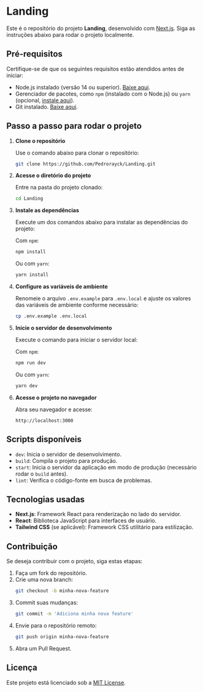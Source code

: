 # Landing

Este é o repositório do projeto **Landing**, desenvolvido com [Next.js](https://nextjs.org/). Siga as instruções abaixo para rodar o projeto localmente.

## Pré-requisitos
Certifique-se de que os seguintes requisitos estão atendidos antes de iniciar:

- Node.js instalado (versão 14 ou superior). [Baixe aqui](https://nodejs.org/).
- Gerenciador de pacotes, como `npm` (instalado com o Node.js) ou `yarn` (opcional, [instale aqui](https://yarnpkg.com/)).
- Git instalado. [Baixe aqui](https://git-scm.com/).

## Passo a passo para rodar o projeto

1. **Clone o repositório**

   Use o comando abaixo para clonar o repositório:
   ```bash
   git clone https://github.com/Pedrorayck/Landing.git
   ```

2. **Acesse o diretório do projeto**

   Entre na pasta do projeto clonado:
   ```bash
   cd Landing
   ```

3. **Instale as dependências**

   Execute um dos comandos abaixo para instalar as dependências do projeto:
   
   Com `npm`:
   ```bash
   npm install
   ```
   
   Ou com `yarn`:
   ```bash
   yarn install
   ```

4. **Configure as variáveis de ambiente**

   Renomeie o arquivo `.env.example` para `.env.local` e ajuste os valores das variáveis de ambiente conforme necessário:
   ```bash
   cp .env.example .env.local
   ```

5. **Inicie o servidor de desenvolvimento**

   Execute o comando para iniciar o servidor local:
   
   Com `npm`:
   ```bash
   npm run dev
   ```
   
   Ou com `yarn`:
   ```bash
   yarn dev
   ```

6. **Acesse o projeto no navegador**

   Abra seu navegador e acesse:
   ```
   http://localhost:3000
   ```

## Scripts disponíveis

- `dev`: Inicia o servidor de desenvolvimento.
- `build`: Compila o projeto para produção.
- `start`: Inicia o servidor da aplicação em modo de produção (necessário rodar o `build` antes).
- `lint`: Verifica o código-fonte em busca de problemas.

## Tecnologias usadas

- **Next.js**: Framework React para renderização no lado do servidor.
- **React**: Biblioteca JavaScript para interfaces de usuário.
- **Tailwind CSS** (se aplicável): Framework CSS utilitário para estilização.

## Contribuição

Se deseja contribuir com o projeto, siga estas etapas:

1. Faça um fork do repositório.
2. Crie uma nova branch:
   ```bash
   git checkout -b minha-nova-feature
   ```
3. Commit suas mudanças:
   ```bash
   git commit -m 'Adiciona minha nova feature'
   ```
4. Envie para o repositório remoto:
   ```bash
   git push origin minha-nova-feature
   ```
5. Abra um Pull Request.

## Licença

Este projeto está licenciado sob a [MIT License](LICENSE).

